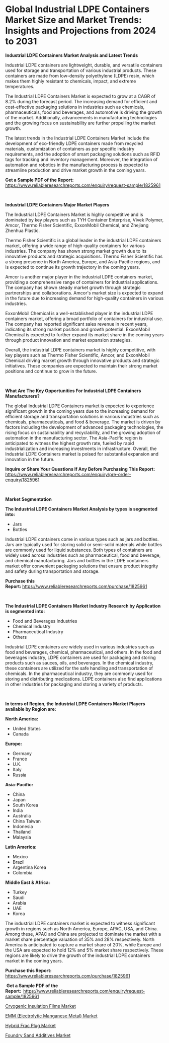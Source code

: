 <p><h1>Global Industrial LDPE Containers Market Size and Market Trends: Insights and Projections from 2024 to 2031</h1></p><p><strong>Industrial LDPE Containers Market Analysis and Latest Trends</strong></p>
<p><p>Industrial LDPE containers are lightweight, durable, and versatile containers used for storage and transportation of various industrial products. These containers are made from low-density polyethylene (LDPE) resin, which makes them highly resistant to chemicals, impact, and extreme temperatures.</p><p>The Industrial LDPE Containers Market is expected to grow at a CAGR of 8.2% during the forecast period. The increasing demand for efficient and cost-effective packaging solutions in industries such as chemicals, pharmaceuticals, food and beverages, and automotive is driving the growth of the market. Additionally, advancements in manufacturing technologies and the growing focus on sustainability are further propelling the market growth.</p><p>The latest trends in the Industrial LDPE Containers Market include the development of eco-friendly LDPE containers made from recycled materials, customization of containers as per specific industry requirements, and the adoption of smart packaging solutions such as RFID tags for tracking and inventory management. Moreover, the integration of automation and robotics in the manufacturing process is expected to streamline production and drive market growth in the coming years.</p></p>
<p><strong>Get a Sample PDF of the Report:&nbsp;</strong> <a href="https://www.reliableresearchreports.com/enquiry/request-sample/1825961">https://www.reliableresearchreports.com/enquiry/request-sample/1825961</a></p>
<p>&nbsp;</p>
<p><strong>Industrial LDPE Containers Major Market Players</strong></p>
<p><p>The Industrial LDPE Containers Market is highly competitive and is dominated by key players such as TYH Container Enterprise, Vivek Polymer, Amcor, Thermo Fisher Scientific, ExxonMobil Chemical, and Zhejiang Zhenhua Plastic. </p><p>Thermo Fisher Scientific is a global leader in the industrial LDPE containers market, offering a wide range of high-quality containers for various industries. The company has shown strong market growth due to its innovative products and strategic acquisitions. Thermo Fisher Scientific has a strong presence in North America, Europe, and Asia-Pacific regions, and is expected to continue its growth trajectory in the coming years.</p><p>Amcor is another major player in the industrial LDPE containers market, providing a comprehensive range of containers for industrial applications. The company has shown steady market growth through strategic partnerships and collaborations. Amcor's market size is expected to expand in the future due to increasing demand for high-quality containers in various industries.</p><p>ExxonMobil Chemical is a well-established player in the industrial LDPE containers market, offering a broad portfolio of containers for industrial use. The company has reported significant sales revenue in recent years, indicating its strong market position and growth potential. ExxonMobil Chemical is expected to further expand its market share in the coming years through product innovation and market expansion strategies.</p><p>Overall, the industrial LDPE containers market is highly competitive, with key players such as Thermo Fisher Scientific, Amcor, and ExxonMobil Chemical driving market growth through innovative products and strategic initiatives. These companies are expected to maintain their strong market positions and continue to grow in the future.</p></p>
<p>&nbsp;</p>
<p><strong>What Are The Key Opportunities For Industrial LDPE Containers Manufacturers?</strong></p>
<p><p>The global Industrial LDPE Containers market is expected to experience significant growth in the coming years due to the increasing demand for efficient storage and transportation solutions in various industries such as chemicals, pharmaceuticals, and food & beverage. The market is driven by factors including the development of advanced packaging technologies, the rising focus on sustainability and recyclability, and the growing adoption of automation in the manufacturing sector. The Asia-Pacific region is anticipated to witness the highest growth rate, fueled by rapid industrialization and increasing investments in infrastructure. Overall, the Industrial LDPE Containers market is poised for substantial expansion and innovation in the future.</p></p>
<p><strong>Inquire or Share Your Questions If Any Before Purchasing This Report:</strong> <a href="https://www.reliableresearchreports.com/enquiry/pre-order-enquiry/1825961">https://www.reliableresearchreports.com/enquiry/pre-order-enquiry/1825961</a></p>
<p>&nbsp;</p>
<p><strong>Market Segmentation</strong></p>
<p><strong>The Industrial LDPE Containers Market Analysis by types is segmented into:</strong></p>
<p><ul><li>Jars</li><li>Bottles</li></ul></p>
<p><p>Industrial LDPE containers come in various types such as jars and bottles. Jars are typically used for storing solid or semi-solid materials while bottles are commonly used for liquid substances. Both types of containers are widely used across industries such as pharmaceutical, food and beverage, and chemical manufacturing. Jars and bottles in the LDPE containers market offer convenient packaging solutions that ensure product integrity and safety during transportation and storage.</p></p>
<p><strong>Purchase this Report:&nbsp;</strong><a href="https://www.reliableresearchreports.com/purchase/1825961">https://www.reliableresearchreports.com/purchase/1825961</a></p>
<p>&nbsp;</p>
<p><strong>The Industrial LDPE Containers Market Industry Research by Application is segmented into:</strong></p>
<p><ul><li>Food and Beverages Industries</li><li>Chemical Industry</li><li>Pharmaceutical Industry</li><li>Others</li></ul></p>
<p><p>Industrial LDPE containers are widely used in various industries such as food and beverages, chemical, pharmaceutical, and others. In the food and beverages industry, LDPE containers are used for packaging and storing products such as sauces, oils, and beverages. In the chemical industry, these containers are utilized for the safe handling and transportation of chemicals. In the pharmaceutical industry, they are commonly used for storing and distributing medications. LDPE containers also find applications in other industries for packaging and storing a variety of products.</p></p>
<p>&nbsp;</p>
<p><strong>In terms of Region, the Industrial LDPE Containers Market Players available by Region are:</strong></p>
<p>
    <p> <strong> North America: </strong>
        <ul>
            <li>United States</li>
            <li>Canada</li>
        </ul>
        </p> 
    <p> <strong> Europe: </strong>
        <ul>
            <li>Germany</li>
            <li>France</li>
            <li>U.K.</li>
            <li>Italy</li>
            <li>Russia</li>
        </ul>
        </p> 
    <p> <strong> Asia-Pacific: </strong>
        <ul>
            <li>China</li>
            <li>Japan</li>
            <li>South Korea</li>
            <li>India</li>
            <li>Australia</li>
            <li>China Taiwan</li>
            <li>Indonesia</li>
            <li>Thailand</li>
            <li>Malaysia</li>
        </ul>
        </p> 
    <p> <strong> Latin America: </strong>
        <ul>
            <li>Mexico</li>
            <li>Brazil</li>
            <li>Argentina Korea</li>
            <li>Colombia</li>
        </ul>
        </p> 
    <p> <strong> Middle East & Africa: </strong>
        <ul>
            <li>Turkey</li>
            <li>Saudi</li>
            <li>Arabia</li>
            <li>UAE</li>
            <li>Korea</li>
        </ul>
    </p>
    </p>
<p><p>The industrial LDPE containers market is expected to witness significant growth in regions such as North America, Europe, APAC, USA, and China. Among these, APAC and China are projected to dominate the market with a market share percentage valuation of 35% and 28% respectively. North America is anticipated to capture a market share of 20%, while Europe and the USA are expected to hold 12% and 5% market share respectively. These regions are likely to drive the growth of the industrial LDPE containers market in the coming years.</p></p>
<p><strong>Purchase this Report: </strong><a href="https://www.reliableresearchreports.com/purchase/1825961">https://www.reliableresearchreports.com/purchase/1825961</a></p>
<p>&nbsp;<strong>Get a Sample PDF of the Report:&nbsp;&nbsp;</strong><a href="https://www.reliableresearchreports.com/enquiry/request-sample/1825961">https://www.reliableresearchreports.com/enquiry/request-sample/1825961</a></p>
<p><strong></strong></p>
<p><p><a href="https://github.com/mbisetmhermsr/Market-Research-Report-List-1/blob/main/cryogenic-insulation-films-market.md">Cryogenic Insulation Films Market</a></p><p><a href="https://issuu.com/reportprime-2/docs/emm-electrolytic-manganese-metal-market-size-2030.">EMM (Electrolytic Manganese Metal) Market</a></p><p><a href="https://issuu.com/reportprime-2/docs/hybrid-frac-plug-market-size-2030.pptx">Hybrid Frac Plug Market</a></p><p><a href="https://github.com/zjyglelu/Market-Research-Report-List-1/blob/main/foundry-sand-additives-market.md">Foundry Sand Additives Market</a></p></p>